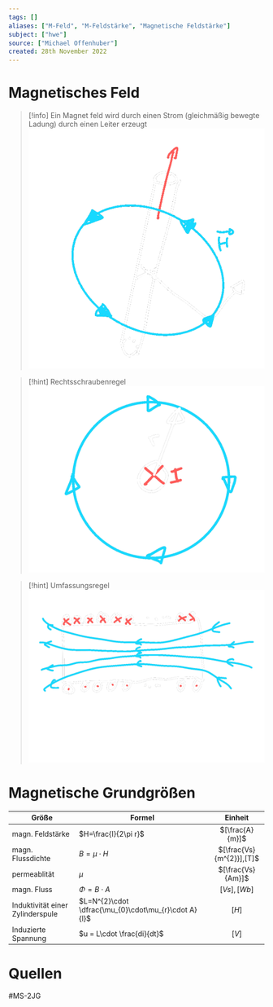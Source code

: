 ```yaml
---
tags: []
aliases: ["M-Feld", "M-Feldstärke", "Magnetische Feldstärke"]
subject: ["hwe"]
source: ["Michael Offenhuber"]
created: 28th November 2022
---
```


# Magnetisches Feld
> [!info] Ein Magnet feld wird durch einen Strom (gleichmäßig bewegte Ladung) durch einen Leiter erzeugt
> ![275](assets/magn_feld_leiter.png)

> [!hint] Rechtsschraubenregel
> ![300](assets/Rechtsschrauben_regel.png)

> [!hint] Umfassungsregel
> ![375](assets/Umfassungs_regel.png)


# Magnetische Grundgrößen

| Größe                            | Formel                                               |         Einheit          |
| -------------------------------- | ---------------------------------------------------- |:------------------------:|
| magn. Feldstärke                 | $H=\frac{I}{2\pi r}$                                 |     $[\frac{A}{m}]$      |
| magn. Flussdichte                | $B=\mu \cdot H$                                      | $[\frac{Vs}{m^{2}}],[T]$ |
| permeablität                     | $\mu$                                                |    $[\frac{Vs}{Am}]$     |
| magn. Fluss                      | $\Phi=B\cdot A$                                      |       $[Vs],[Wb]$        |
| Induktivität einer Zylinderspule | $L=N^{2}\cdot \dfrac{\mu_{0}\cdot\mu_{r}\cdot A}{l}$ |          $[H]$           |
| Induzierte Spannung              | $u = L\cdot \frac{di}{dt}$                           |          $[V]$           |


# Quellen
#MS-2JG 
